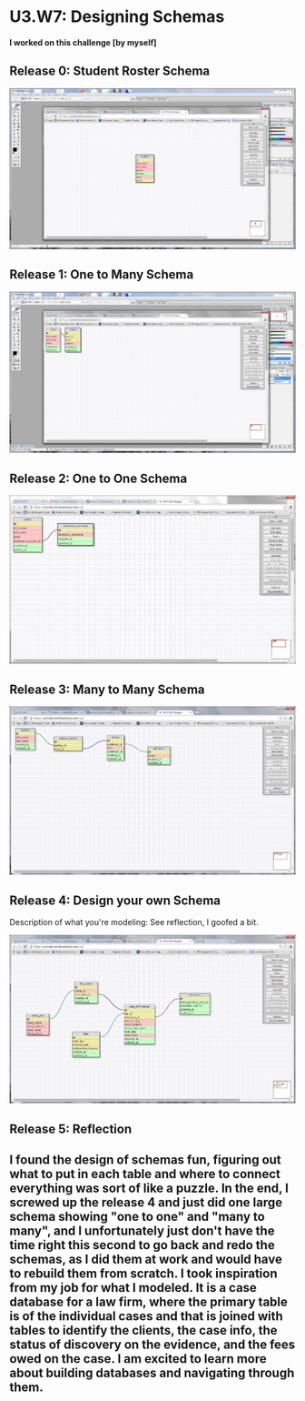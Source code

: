 # U3.W7: Designing Schemas


#### I worked on this challenge [by myself]


## Release 0: Student Roster Schema
<img src ="https://raw.githubusercontent.com/mlear/phase_0_unit_3/master/week_7/imgs/release0.jpg">


## Release 1: One to Many Schema
<img src ="https://raw.githubusercontent.com/mlear/phase_0_unit_3/master/week_7/imgs/release1.jpg">


## Release 2: One to One Schema
<img src ="https://raw.githubusercontent.com/mlear/phase_0_unit_3/master/week_7/imgs/release2.jpg">


## Release 3: Many to Many Schema
<img src ="https://raw.githubusercontent.com/mlear/phase_0_unit_3/master/week_7/imgs/release3.jpg">


## Release 4: Design your own Schema 
Description of what you're modeling: See reflection, I goofed a bit.

<img src ="https://raw.githubusercontent.com/mlear/phase_0_unit_3/master/week_7/imgs/release4.jpg">

## Release 5: Reflection

## I found the design of schemas fun, figuring out what to put in each table and where to connect everything was sort of like a puzzle.  In the end, I screwed up the release 4 and just did one large schema showing "one to one" and "many to many", and I unfortunately just don't have the time right this second to go back and redo the schemas, as I did them at work and would have to rebuild them from scratch.  I took inspiration from my job for what I modeled.  It is a case database for a law firm, where the primary table is of the individual cases and that is joined with tables to identify the clients, the case info, the status of discovery on the evidence, and the fees owed on the case.  I am excited to learn more about building databases and navigating through them.
